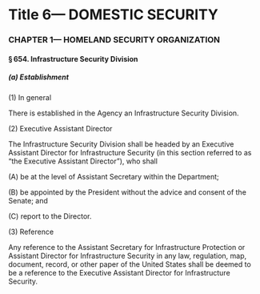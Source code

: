 
# Title 6— DOMESTIC SECURITY
### CHAPTER 1— HOMELAND SECURITY ORGANIZATION
#### § 654. Infrastructure Security Division
##### (a) Establishment

(1) In general

There is established in the Agency an Infrastructure Security Division.

(2) Executive Assistant Director

The Infrastructure Security Division shall be headed by an Executive Assistant Director for Infrastructure Security (in this section referred to as “the Executive Assistant Director”), who shall

(A) be at the level of Assistant Secretary within the Department;

(B) be appointed by the President without the advice and consent of the Senate; and

(C) report to the Director.

(3) Reference

Any reference to the Assistant Secretary for Infrastructure Protection or Assistant Director for Infrastructure Security in any law, regulation, map, document, record, or other paper of the United States shall be deemed to be a reference to the Executive Assistant Director for Infrastructure Security.
